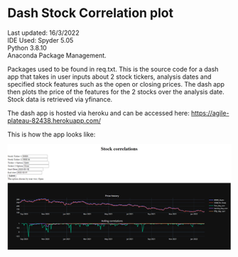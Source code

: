 # Dash Stock Correlation plot
Last updated: 16/3/2022\
IDE Used: Spyder 5.05\
Python 3.8.10\
Anaconda Package Management.  

Packages used to be found in req.txt.
This is the source code for a dash app that takes in user inputs about 2 stock tickers, analysis dates and specified stock features such as the open or closing prices. The dash app then plots the price of the features for the 2 stocks over the analysis date. Stock data is retrieved via yfinance.  
 
The dash app is hosted via heroku and can be accessed here: https://agile-plateau-82438.herokuapp.com/  

This is how the app looks like:  

![alt text](https://github.com/ANDREWNGT/dash_StockCorr/blob/master/images/app_display.png?raw=true)
